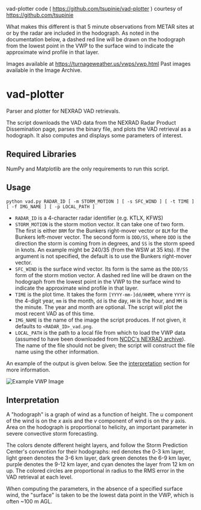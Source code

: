 vad-plotter code ( https://github.com/tsupinie/vad-plotter ) courtesy of https://github.com/tsupinie 

What makes this different is that 5 minute observations from METAR sites at or by the radar are included in the hodograph. As noted in the documentation below, a dashed red line will be drawn on the hodograph from the lowest point in the VWP to the surface wind to indicate the approximate wind profile in that layer.

Images available at https://turnageweather.us/vwps/vwp.html
Past images available in the Image Archive.


# vad-plotter
Parser and plotter for NEXRAD VAD retrievals. 

The script downloads the VAD data from the NEXRAD Radar Product Dissemination page, parses the binary file, and plots the VAD retrieval as a hodograph. It also computes and displays some parameters of interest.

## Required Libraries
NumPy and Matplotlib are the only requirements to run this script.

## Usage
```
python vad.py RADAR_ID [ -m STORM_MOTION ] [ -s SFC_WIND ] [ -t TIME ] [ -f IMG_NAME ] [ -p LOCAL_PATH ]
```
* `RADAR_ID` is a 4-character radar identifier (e.g. KTLX, KFWS)
* `STORM_MOTION` is the storm motion vector. It can take one of two form. The first is either `BRM` for the Bunkers right-mover vector or `BLM` for the Bunkers left-mover vector. The second form is `DDD/SS`, where `DDD` is the direction the storm is coming from in degrees, and `SS` is the storm speed in knots. An example might be 240/35 (from the WSW at 35 kts).  If the argument is not specified, the default is to use the Bunkers right-mover vector.
* `SFC_WIND` is the surface wind vector. Its form is the same as the `DDD/SS` form of the storm motion vector. A dashed red line will be drawn on the hodograph from the lowest point in the VWP to the surface wind to indicate the approximate wind profile in that layer.
* `TIME` is the plot time. It takes the form `[YYYY-mm-]dd/HHMM`, where `YYYY` is the 4-digit year, `mm` is the month, `dd` is the day, `HH` is the hour, and `MM` is the minute. The year and month are optional. The script will plot the most recent VAD as of this time.
* `IMG_NAME` is the name of the image the script produces. If not given, it defaults to `<RADAR_ID>_vad.png`.
* `LOCAL_PATH` is the path to a local file from which to load the VWP data (assumed to have been downloaded from [NCDC's NEXRAD archive](https://www.ncdc.noaa.gov/has/HAS.FileAppRouter?datasetname=7000&subqueryby=STATION&applname=&outdest=FILE)). The name of the file should not be given; the script will construct the file name using the other information.

An example of the output is given below. See the [interpretation](#interpretation) section for more information.

![Example VWP Image](http://autumnsky.us/imgs/KINX_vad.png)

## Interpretation
A "hodograph" is a graph of wind as a function of height. The *u* component of the wind is on the *x* axis and the *v* component of wind is on the *y* axis. Area on the hodograph is proportional to helicity, an important parameter in severe convective storm forecasting.

The colors denote different height layers, and follow the Storm Prediction Center's convention for their hodographs: red denotes the 0-3 km layer, light green denotes the 3-6 km layer, dark green denotes the 6-9 km layer, purple denotes the 9-12 km layer, and cyan denotes the layer from 12 km on up. The colored circles are proportional in radius to the RMS error in the VAD retrieval at each level.

When computing the parameters, in the absence of a specified surface wind, the "surface" is taken to be the lowest data point in the VWP, which is often ~100 m AGL.
